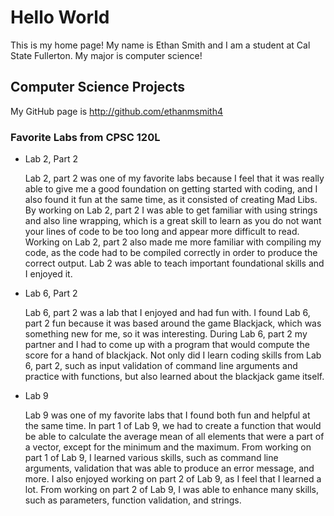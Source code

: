 
# Hello World

This is my home page! My name is Ethan Smith and I am a student at Cal State Fullerton. My major is computer science!

## Computer Science Projects

My GitHub page is http://github.com/ethanmsmith4

### Favorite Labs from CPSC 120L

* Lab 2, Part 2

    Lab 2, part 2 was one of my favorite labs because I feel that it was really able to give me a good foundation on getting started with coding, and I also found it fun at the same time, as it consisted of creating Mad Libs. By working on Lab 2, part 2 I was able to get familiar with using strings and also line wrapping, which is a great skill to learn as you do not want your lines of code to be too long and appear more difficult to read. Working on Lab 2, part 2 also made me more familiar with compiling my code, as the code had to be compiled correctly in order to produce the correct output. Lab 2 was able to teach important foundational skills and I enjoyed it.

* Lab 6, Part 2

    Lab 6, part 2 was a lab that I enjoyed and had fun with. I found Lab 6, part 2 fun because it was based around the game Blackjack, which was something new for me, so it was interesting. During Lab 6, part 2 my partner and I had to come up with a program that would compute the score for a hand of blackjack. Not only did I learn coding skills from Lab 6, part 2, such as input validation of command line arguments and practice with functions, but also learned about the blackjack game itself.

* Lab 9

    Lab 9 was one of my favorite labs that I found both fun and helpful at the same time. In part 1 of Lab 9, we had to create a function that would be able to calculate the average mean of all elements that were a part of a vector, except for the minimum and the maximum. From working on part 1 of Lab 9, I learned various skills, such as command line arguments, validation that was able to produce an error message, and more. I also enjoyed working on part 2 of Lab 9, as I feel that I learned a lot. From working on part 2 of Lab 9, I was able to enhance many skills, such as parameters, function validation, and strings.
